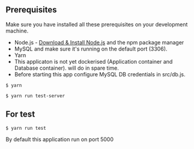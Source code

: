 ## Prerequisites
Make sure you have installed all these prerequisites on your development machine.
* Node.js - [Download & Install Node.js](http://www.nodejs.org/download/) and the npm package manager
* MySQL  and make sure it's running on the default port (3306).
* Yarn 
* This applicaton is not yet dockerised (Application container and Database container).
will do in spare time. 
* Before starting this app configure MySQL DB credentials in src/db.js. 

```
$ yarn
```
```
$ yarn run test-server
```

## For test
```
$ yarn run test
```
By default this application run on port 5000